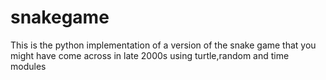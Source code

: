 # snakegame
This is the python implementation of  a version of the snake game that you might have come across in late 2000s using  turtle,random and time modules
